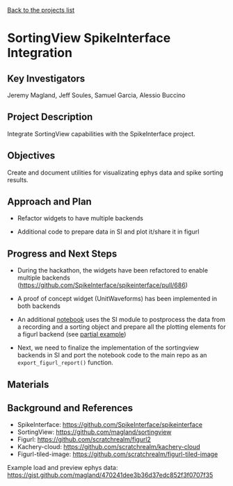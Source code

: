 [Back to the projects list](../../)

<!-- For information on how to write GitHub .md files see https://guides.github.com/features/mastering-markdown/ -->

# SortingView SpikeInterface Integration

## Key Investigators

Jeremy Magland, Jeff Soules, Samuel Garcia, Alessio Buccino

## Project Description

Integrate SortingView capabilities with the SpikeInterface project.


## Objectives

Create and document utilities for visualizating ephys data and spike sorting results.

## Approach and Plan

- Refactor widgets to have multiple backends

- Additional code to prepare data in SI and plot it/share it in figurl

## Progress and Next Steps

- During the hackathon, the widgets have been refactored to enable multiple backends (https://github.com/SpikeInterface/spikeinterface/pull/686)

- A proof of concept widget (UnitWaveforms) has been implemented in both backends

- An additional [notebook](prepare-data-for-sv.ipynb) uses the SI module to postprocess the data from a recording and a sorting object and prepare all the plotting elements for a figurl backend (see [partial example](https://www.figurl.org/f?v=gs://figurl/spikesortingview-5&d=sha1://e41a8d64a4b968e40ce3a6f4306a7adfd6c8045c&label=Alessio%20test%20data%20fixed))

- Next, we need to finalize the implementation of the sortingview backends in SI and port the notebook code
to the main repo as an `export_figurl_report()` function.

## Materials

## Background and References

* SpikeInterface: https://github.com/SpikeInterface/spikeinterface
* SortingView: https://github.com/magland/sortingview
* Figurl: https://github.com/scratchrealm/figurl2
* Kachery-cloud: https://github.com/scratchrealm/kachery-cloud
* Figurl-tiled-image: https://github.com/scratchrealm/figurl-tiled-image

Example load and preview ephys data:
https://gist.github.com/magland/470241dee3b36d37edc852f3f0707f35
